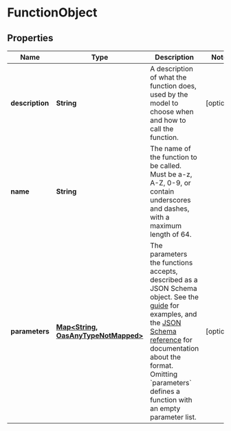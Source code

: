 

# FunctionObject

## Properties

Name | Type | Description | Notes
------------ | ------------- | ------------- | -------------
**description** | **String** | A description of what the function does, used by the model to choose when and how to call the function. |  [optional]
**name** | **String** | The name of the function to be called. Must be a-z, A-Z, 0-9, or contain underscores and dashes, with a maximum length of 64. | 
**parameters** | [**Map&lt;String, OasAnyTypeNotMapped&gt;**](OasAnyTypeNotMapped.md) | The parameters the functions accepts, described as a JSON Schema object. See the [guide](/docs/guides/text-generation/function-calling) for examples, and the [JSON Schema reference](https://json-schema.org/understanding-json-schema/) for documentation about the format.   Omitting &#x60;parameters&#x60; defines a function with an empty parameter list. |  [optional]




